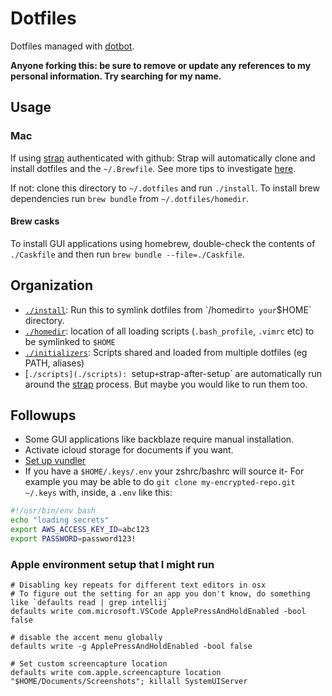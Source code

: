 # Dotfiles

Dotfiles managed with [dotbot](/Users/eriks/.dotfiles/README.md).

**Anyone forking this: be sure to remove or update any references to my personal
information. Try searching for my name.**

## Usage

### Mac

If using [strap][strap] authenticated with github: Strap will automatically
clone and install dotfiles and the `~/.Brewfile`. See more tips to investigate
[here](https://gist.github.com/ChristopherA/a579274536aab36ea9966f301ff14f3f).

If not: clone this directory to `~/.dotfiles` and run `./install`. To install
brew dependencies run `brew bundle` from `~/.dotfiles/homedir`.

#### Brew casks

To install GUI applications using homebrew, double-check the contents of
`./Caskfile` and then run `brew bundle --file=./Caskfile`.

## Organization

- [`./install`](./install`): Run this to symlink dotfiles from `/homedir` to your `$HOME`
  directory.
- [`./homedir`](./homedir): location of all loading scripts (`.bash_profile`, `.vimrc` etc)
  to be symlinked to `$HOME`
- [`./initializers`](): Scripts shared and loaded from multiple dotfiles (eg PATH,
  aliases)
- [`./scripts](./scripts): `setup` + `strap-after-setup` are automatically run around the
  [strap][strap] process. But maybe you would like to run them too.

## Followups

- Some GUI applications like backblaze require manual installation.
- Activate icloud storage for documents if you want.
- [Set up vundler](https://github.com/VundleVim/Vundle.vim)
- If you have a `$HOME/.keys/.env` your zshrc/bashrc will source it- For example
  you may be able to do `git clone my-encrypted-repo.git ~/.keys` with, inside,
  a `.env` like this:

```sh
#!/usr/bin/env bash
echo "loading secrets"
export AWS_ACCESS_KEY_ID=abc123
export PASSWORD=password123!
```

### Apple environment setup that I might run

```
# Disabling key repeats for different text editors in osx
# To figure out the setting for an app you don't know, do something like `defaults read | grep intellij`
defaults write com.microsoft.VSCode ApplePressAndHoldEnabled -bool false

# disable the accent menu globally
defaults write -g ApplePressAndHoldEnabled -bool false

# Set custom screencapture location
defaults write com.apple.screencapture location "$HOME/Documents/Screenshots"; killall SystemUIServer
```

[strap]: https://github.com/MikeMcQuaid/strap
